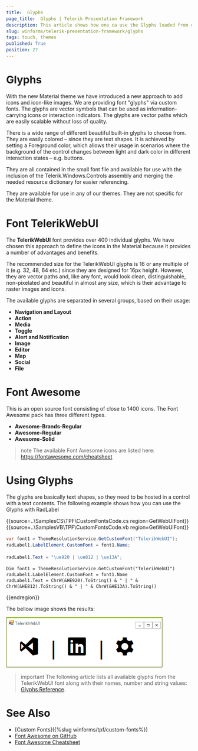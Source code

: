 ```yaml
---
title:  Glyphs
page_title:  Glyphs | Telerik Presentation Framework
description: This article shows how one ca use the Glyphs loaded from custom fonts. 
slug: winforms/telerik-presentation-framework/glyphs
tags: touch, themes
published: True
position: 27
---
```


# Glyphs

With the new Material theme we have introduced a new approach to add icons and icon-like images. We are providing font "glyphs" via custom fonts. The glyphs are vector symbols that can be used as information-carrying icons or interaction indicators. The glyphs are vector paths which are easily scalable without loss of quality.

There is a wide range of different beautiful built-in glyphs to choose from. They are easily colored – since they are text shapes. It is achieved by setting a Foreground color, which allows their usage in scenarios where the background of the control changes between light and dark color in different interaction states – e.g. buttons.

They are all contained in the small font file and available for use with the inclusion of the Telerik.Windows.Controls assembly and merging the needed resource dictionary for easier referencing.

They are available for use in any of our themes. They are not specific for the Material theme.

# Font TelerikWebUI 

The **TelerikWebUI** font provides over 400 individual glyphs. We have chosen this approach to define the icons in the Material because it provides a number of advantages and benefits.

The recommended size for the TelerikWebUI glyphs is 16 or any multiple of it (e.g. 32, 48, 64 etc.) since they are designed for 16px height. However, they are vector paths and, like any font, would look clean, distinguishable, non-pixelated and beautiful in almost any size, which is their advantage to raster images and icons.

The available glyphs are separated in several groups, based on their usage:

* __Navigation and Layout__
* __Action__
* __Media__
* __Toggle__
* __Alert and Notification__
* __Image__
* __Editor__
* __Map__
* __Social__
* __File__

# Font Awesome 

This is an open source font consisting of close to 1400 icons. The Font Awesome pack has three different types.

* __Awesome-Brands-Regular__
* __Awesome-Regular__
* __Awesome-Solid__

>note The available Font Awesome icons are listed here: https://fontawesome.com/cheatsheet

# Using Glyphs

The glyphs are basically text shapes, so they need to be hosted in a control with a text contents. The following example shows how you can use the Glyphs with RadLabel

{{source=..\SamplesCS\TPF\CustomFontsCode.cs region=GetWebUIFont}} 
{{source=..\SamplesVB\TPF\CustomFontsCode.vb region=GetWebUIFont}}
````C#
var font1 = ThemeResolutionService.GetCustomFont("TelerikWebUI");
radLabel1.LabelElement.CustomFont = font1.Name;
           
radLabel1.Text = "\ue920 | \ue812 | \ue13A";

````
````VB.NET
Dim font1 = ThemeResolutionService.GetCustomFont("TelerikWebUI")
radLabel1.LabelElement.CustomFont = font1.Name
radLabel1.Text = ChrW(&HE920).ToString() & " | " & ChrW(&HE812).ToString() & " | " & ChrW(&HE13A).ToString()

````



{{endregion}} 

The bellow image shows the results:

![tpf-glyphs001](images/tpf-glyphs001.png)    

>important The following article lists all available glyphs from the TelerikWebUI font along with their names, number and string values: [Glyphs Reference](http://docs.telerik.com/devtools/wpf/styling-and-appearance/glyphs/common-styles-appearance-glyphs-reference-sheet).

# See Also

* [Custom Fonts]({%slug winforms/tpf/custom-fonts%})
* [Font Awesome on GitHub](https://github.com/FortAwesome/Font-Awesome)
* [Font Awesome Cheatsheet](https://fontawesome.com/cheatsheet)
